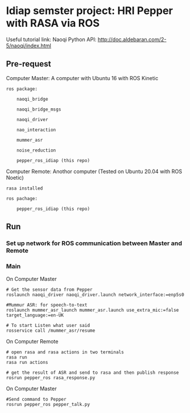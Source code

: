 # Idiap semster project: HRI Pepper with RASA via ROS

Useful tutorial link: 
    Naoqi Python API: http://doc.aldebaran.com/2-5/naoqi/index.html
    
## Pre-request
Computer Master: A computer with Ubuntu 16 with ROS Kinetic

    ros package:

        naoqi_bridge

        naoqi_bridge_msgs

        naoqi_driver

        nao_interaction

        mummer_asr

        noise_reduction

        pepper_ros_idiap (this repo)

Computer Remote: Anothor computer (Tested on Ubuntu 20.04 with ROS Noetic)

    rasa installed

    ros pachage:

        pepper_ros_idiap (this repo)

## Run
### Set up network for ROS communication between Master and Remote
### Main
On Computer Master
```
# Get the sensor data from Pepper
roslaunch naoqi_driver naoqi_driver.launch network_interface:=enp5s0

#Mummur ASR: for speech-to-text
roslaunch mummer_asr_launch mummer_asr.launch use_extra_mic:=false target_language:=en-UK

# To start Listen what user said
rosservice call /mummer_asr/resume
```

On Computer Remote
```
# open rasa and rasa actions in two terminals
rasa run
rasa run actions

# get the result of ASR and send to rasa and then publish response
rosrun pepper_ros rasa_response.py 
```

On Computer Master
```
#Send command to Pepper
rosrun pepper_ros pepper_talk.py
```